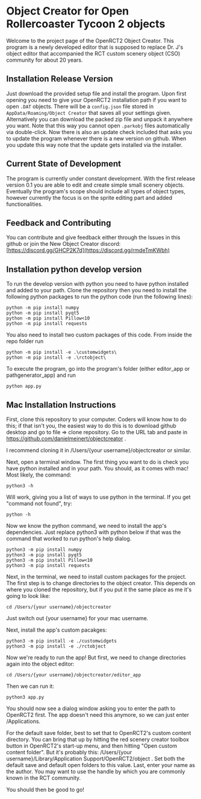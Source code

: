 # Object Creator for Open Rollercoaster Tycoon 2 objects

Welcome to the project page of the OpenRCT2 Object Creator. This program is a newly developed editor that is supposed to replace Dr. J's object editor that accompanied the RCT custom scenery object (CSO) community for about 20 years.

## Installation Release Version
Just download the provided setup file and install the program. Upon first opening you need to give your OpenRCT2 installation path if you want to open `.DAT` objects. There will be a `config.json` file stored in `AppData/Roaming/Object Creator` that saves all your settings given. Alternatively you can download the packed zip file and unpack it anywhere you want. Note that this way you cannot open `.parkobj` files automatically via double-click.
Now there is also an update check included that asks you to update the program whenever there is a new version on github. When you update this way note that the update gets installed via the installer.

## Current State of Development
The program is currently under constant development. With the first release version 0.1 you are able to edit and create simple small scenery objects. Eventually the program's scope should include all types of object types, however currently the focus is on the sprite editing part and added functionalities.

## Feedback and Contributing
You can contribute and give feedback either through the Issues in this github or join the New Object Creator discord: [https://discord.gg/GHCP2K7d](https://discord.gg/rmdeTmKWbh)

## Installation python develop version
To run the develop version with python you need to have python installed and added to your path. Clone the repository then you need to install the following python packages to run the python code (run the following lines):

```
python -m pip install numpy
python -m pip install pyqt5
python -m pip install Pillow<10
python -m pip install requests
```

You also need to install two custom packages of this code.
From inside the repo folder run

```
python -m pip install -e .\customwidgets\
python -m pip install -e .\rctobject\
```

To execute the program, go into the program's folder (either editor_app or pathgenerator_app) and run

```
python app.py
```

## Mac Installation Instructions
First, clone this repository to your computer. Coders will know how to do this; if that isn't you, the easiest way to do this is to download github desktop and go to file => clone repository. Go to the URL tab and paste in https://github.com/danielmeinert/objectcreator .

I recommend cloning it in /Users/{your username}/objectcreator or similar.

Next, open a terminal window. The first thing you want to do is check you have python installed and in your path. You should, as it comes with mac! Most likely, the command:

```
python3 -h
```

Will work, giving you a list of ways to use python in the terminal. If you get "command not found", try:

```
python -h
```

Now we know the python command, we need to install the app's dependencies. Just replace python3 with python below if that was the command that worked to run python's help dialog.

```
python3 -m pip install numpy
python3 -m pip install pyqt5
python3 -m pip install Pillow<10
python3 -m pip install requests
```

Next, in the terminal, we need to install custom packages for the project. The first step is to change directories to the object creator. This depends on where you cloned the repository, but if you put it the same place as me it's going to look like:

```
cd /Users/{your username}/objectcreator
```

Just switch out {your username} for your mac username.

Next, install the app's custom pacakges:
```
python3 -m pip install -e ./customwidgets
python3 -m pip install -e ./rctobject
```

Now we're ready to run the app! But first, we need to change directories again into the object editor:
```
cd /Users/{your username}/objectcreator/editor_app
```

Then we can run it:
```
python3 app.py
```

You should now see a dialog window asking you to enter the path to OpenRCT2 first. The app doesn't need this anymore, so we can just enter /Applications.

For the default save folder, best to set that to OpenRCT2's custom content directory. You can bring that up by hitting the red scenery creator toolbox button in OpenRCT2's start-up menu, and then hitting "Open custom content folder". But it's probably this: /Users/{your username}/Library/Application Support/OpenRCT2/object . Set both the default save and default open folders to this value. Last, enter your name as the author. You may want to use the handle by which you are commonly known in the RCT community.

You should then be good to go!
